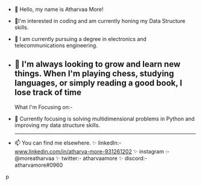- 👋 Hello, my name is Atharvaa More!
- 👀I'm interested in coding and am currently honing my Data Structure skills. 
- 🌱 I am currently pursuing a degree in electronics and telecommunications engineering.
- 🌠 I'm always looking to grow and learn new things. When I'm playing chess, studying languages, or simply reading a good book, I lose track of time
   -----------------------------------------  
     What I'm Focusing on:-
- 🚀 Currently focusing is solving multidimensional problems in Python and improving my data structure skills.
     
   --------------------------------------------------
- 📫 You can find me elsewhere. 
     ✨ linkedIn:- www.linkedin.com/in/atharva-more-931261202
     ✨ instagram :- @moreatharvaa
     ✨ twitter:- atharvaamore
     ✨ discord:- atharvamore#0960
      
     

<!---
moreatharvaa/moreatharvaa is a ✨ special ✨ repository because its `README.md` (this file) appears on your GitHub profile.
You can click the Preview link to take a look at your changes.
--->
p
